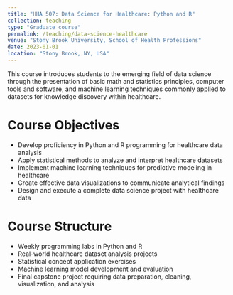 ```yaml
---
title: "HHA 507: Data Science for Healthcare: Python and R"
collection: teaching
type: "Graduate course"
permalink: /teaching/data-science-healthcare
venue: "Stony Brook University, School of Health Professions"
date: 2023-01-01
location: "Stony Brook, NY, USA"
---
```


This course introduces students to the emerging field of data science through the presentation of basic math and statistics principles, computer tools and software, and machine learning techniques commonly applied to datasets for knowledge discovery within healthcare.

Course Objectives
======
* Develop proficiency in Python and R programming for healthcare data analysis
* Apply statistical methods to analyze and interpret healthcare datasets
* Implement machine learning techniques for predictive modeling in healthcare
* Create effective data visualizations to communicate analytical findings
* Design and execute a complete data science project with healthcare data

Course Structure
======
* Weekly programming labs in Python and R
* Real-world healthcare dataset analysis projects
* Statistical concept application exercises
* Machine learning model development and evaluation
* Final capstone project requiring data preparation, cleaning, visualization, and analysis